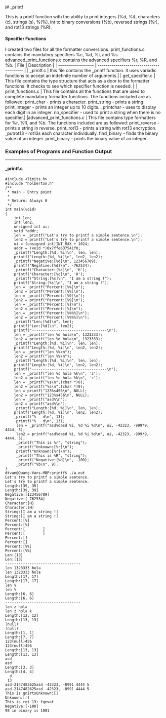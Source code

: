 i# _printf

This is a printf function with the ability to print integers (%d, %i), characters (c), strings (s), %(%), int to binary conversions (%b), reversed strings (%r), and rot13 strings (%R).
 #### Specifier Functions

 I created two files for all the formatter conversions.
 print_functions.c contains the mandatory specifiers %c, %d, %i, and %s.
advanced_print_functions.c contains the advanced specifiers %r, %R, and %b.
| File               | Description                              |
| ------------------ | ---------------------------------------- |
| _printf.c          | this file contains the _printf function. It uses variadic functions to accept an indefinite number of arguments.|
| get_specifier.c    | This file contains the type structure that acts as a door to the formatter functions. It checks to see which specifier function is needed.   |
| print_functions.c  | This file contains all the functions that are used to complete mandatory formatter functions.
The functions included are as followed:
print_char - prints a character.
print_string - prints a string.
print_integer - prints an integer up to 10 digits.
_printchar - uses to display each digit in an integer.
no_specifier - used to print a string when there is no specifier.|
|advanced_print_functions.c | This file contains type formatters for %r, %R, and %b.
The functions included are as followed:
print_reverse - prints a string in reverse.
print_rot13 - prints a string with rot13 encryption.
_putrot13 - rot13s each character individually.
find_binary - finds the binary value of an integer.
print_binary - prints the binary value of an integer.






### Examples of Programs and Function Output
--------------------------------------------
#### _printf.c
```
#include <limits.h>
#include "holberton.h"
/**
 * main - Entry point
 *
 * Return: Always 0
 */
int main(void)
{
    int len;
    int len2;
    unsigned int ui;
    void *addr;
    len = _printf("Let's try to printf a simple sentence.\n");
    len2 = printf("Let's try to printf a simple sentence.\n");
    ui = (unsigned int)INT_MAX + 1024;
    addr = (void *)0x7ffe637541f0;
    _printf("Length:[%d, %i]\n", len, len);
    printf("Length:[%d, %i]\n", len2, len2);
    _printf("Negative:[%d]\n", 123456789);
    printf("Negative:[%d]\n", -762534);
    _printf("Character:[%c]\n", 'H');
    printf("Character:[%c]\n", 'H');
    _printf("String:[%s]\n", "I am a string !");
    printf("String:[%s]\n", "I am a string !");
    len = _printf("Percent:[%%]\n");
    len2 = printf("Percent:[%%]\n");
    len = _printf("Percent:[%9]\n");
    len2 = printf("Percent:[%9]\n");
    len = _printf("Percent:[%]\n");
    len2 = printf("Percent:[%]\n");
    len = _printf("Percent:[%%%%]\n");
    len2 = printf("Percent:[%%%%]\n");
    _printf("Len:[%d]\n", len);
    printf("Len:[%d]\n", len2);
    printf("----------------------------------\n");
    len = _printf("len %d hola\n", 1323333);
    len2 = printf("len %d hola\n", 1323333);
    _printf("Length:[%d, %i]\n", len, len);
    printf("Length:[%d, %i]\n", len2, len2);
    len = _printf("len %%\n");
    len2 = printf("len %%\n");
    _printf("Length:[%d, %i]\n", len, len);
    printf("Length:[%d, %i]\n", len2, len2);
    printf("----------------------------------\n");
    len = _printf("len %c hola %k\n", 'z');
    len2 = printf("len %c hola %k\n", 'z');
    len = _printf("%s\n",(char *)0);
    len2 = printf("%s\n",(char *)0);
    len = printf("123%s456\n", NULL);
    len2 = printf("123%s456\n", NULL);
    len = _printf("asd%\n");
    len2 = printf("asd%\n");
    _printf("Length:[%d, %i]\n", len, len);
    printf("Length:[%d, %i]\n", len2, len2);
    _printf("%   d\n", 13);
     printf("%   d\n", 13);
     len = _printf("asd%dasd %i, %d %i %d\n", ui, -42323, -999*9, 4444, 5);
     len2 = printf("asd%dasd %i, %d %i %d\n", ui, -42323, -999*9, 4444, 5);
     _printf("This is %r", "string");
     _printf("Unknown:[%r]\n");
     printf("Unknown:[%r]\n");
	 _printf("This is %R", "string");
	 _printf("Negative:[%d]\n", -100);
	 _printf("%b\n", 9);
}
dtvan@Quang-Vans-MBP:printf$ ./a.out
Let's try to printf a simple sentence.
Let's try to printf a simple sentence.
Length:[39, 39]
Length:[39, 39]
Negative:[123456789]
Negative:[-762534]
Character:[H]
Character:[H]
String:[I am a string !]
String:[I am a string !]
Percent:[%]
Percent:[%]
Percent:[        ]
Percent:[        ]
Percent:[]
Percent:[]
Percent:[%%]
Percent:[%%]
Len:[13]
Len:[13]
----------------------------------
len 1323333 hola
len 1323333 hola
Length:[17, 17]
Length:[17, 17]
len %
len %
Length:[6, 6]
Length:[6, 6]
----------------------------------
len z hola
len z hola k
Length:[12, 12]
Length:[13, 13]
(null)
(null)
Length:[1, 1]
Length:[7, 7]
123(null)456
123(null)456
Length:[13, 13]
Length:[13, 13]
asd
asd
Length:[3, 3]
Length:[4, 4]
  d
 13
asd-2147482625asd -42323, -8991 4444 5
asd-2147482625asd -42323, -8991 4444 5
This is gnirtsUnknown:[]
Unknown:[r]
This is rot 13: fgevat
Negative:[-100]
98 in binary is 1001


